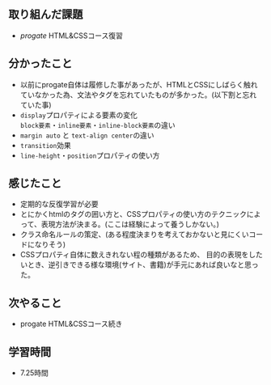 ## 取り組んだ課題
 - *progate* HTML&CSSコース復習
## 分かったこと
 - 以前にprogate自体は履修した事があったが、HTMLとCSSにしばらく触れていなかった為、文法やタグを忘れていたものが多かった。(以下割と忘れていた事)
 - `display`プロパティによる要素の変化  
 `block要素`・`inline要素`・`inline-block要素`の違い  
- `margin auto` と `text-align center`の違い
 - `transition`効果  
 - `line-height`・`position`プロパティの使い方
## 感じたこと
 - 定期的な反復学習が必要
 - とにかくhtmlのタグの囲い方と、CSSプロパティの使い方のテクニックによって、表現方法が決まる。(ここは経験によって養うしかない。)
 - クラス命名ルールの策定、(ある程度決まりを考えておかないと見にくいコードになりそう)
 - CSSプロパティ自体に数えきれない程の種類があるため、
 目的の表現をしたいとき、逆引きできる様な環境(サイト、書籍)が手元にあれば良いなと思った。
## 次やること
 - progate HTML&CSSコース続き
## 学習時間
 - 7.25時間